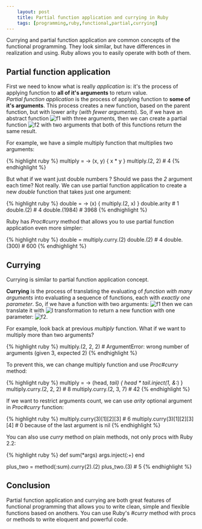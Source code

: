 ```yaml
---
    layout: post
    title: Partial function application and currying in Ruby
    tags: [programming,ruby,functional,partial,currying]
---
```


Currying and partial function application are common concepts of the functional
programming. They look similar, but have differences in realization and using.
Ruby allows you to easily operate with both of them.

## Partial function application

First we need to know what is really *application* is: it's the process of applying
function to **all of it's arguments** to return value.  
*Partial function application* is the process of applying function to **some of it's arguments**.
This process creates a new function, based on the parent function,
  but with lower arity (*with fewer arguments*).
So, if we have an abstract function ![f1](https://upload.wikimedia.org/math/4/3/a/43a45f58c8f35707c396444463e2ef24.png)
with three arguments, then we can create a partial function ![f2](https://upload.wikimedia.org/math/1/d/5/1d54867424707e76c6f46bf426fc193e.png)
with two arguments that both of this functions return the same result.

For example, we have a simple multiply function that multiplies two arguments:  

{% highlight ruby %}
  multiply = -> (x, y) { x * y }
  multiply.(2, 2) # 4
{% endhighlight %}

But what if we want just double numbers ? Should we pass the *2* argument
each time? Not really. We can use partial function application to create a new
*double* function that takes just one argument:  

{% highlight ruby %}
  double = -> (x) { multiply.(2, x) }
  double.arity # 1
  double.(2) # 4
  double.(1984) # 3968
{% endhighlight %}

Ruby has *Proc#curry* method that allows you to use partial function application
even more simpler:

{% highlight ruby %}
  double = multiply.curry.(2)
  double.(2) # 4
  double.(300) # 600
{% endhighlight %}


## Currying

Currying is similar to partial function application concept.  

**Currying** is the process
of translating the evaluating of *function with many arguments* into evaluating 
a sequence of functions, each with *exactly one parameter*. So, if we have a function
with two arguments: ![f1](https://upload.wikimedia.org/math/4/3/b/43ba302d099d623ae50cce466eb1f34d.png)
then we can translate it with ![l](https://upload.wikimedia.org/math/0/1/3/0138ee5c8706ca68729e27f0e01e56ee.png) transformation
to return a new function with one parameter: ![f2](https://upload.wikimedia.org/math/7/b/5/7b547dc91687bfb09ee27d4c22f815eb.png).

For example, look back at previous *multiply* function.
What if we want to multiply more than two arguments?  

{% highlight ruby %}
  multiply.(2, 2, 2) # ArgumentError: wrong number of arguments (given 3, expected 2)
{% endhighlight %}

To prevent this, we can change multiply function and use *Proc#curry* method:

{% highlight ruby %}
  multiply = -> (head, *tail) { head * tail.inject(1, &:*) }
  multiply.curry.(2, 2, 2) # 8
  multiply.curry.(2, 3, 7) # 42
{% endhighlight %}

If we want to restrict arguments count, we can use *arity* optional argument in 
*Proc#curry* function:

{% highlight ruby %}
  multiply.curry(3)[1][2][3] # 6
  multiply.curry(3)[1][2][3][4] # 0 because of the last argument is nil
{% endhighlight %}

You can also use *curry* method on plain methods, not only procs with Ruby 2.2:

{% highlight ruby %}
  def sum(*args)
    args.inject(:+)
  end

  plus_two = method(:sum).curry(2).(2)
  plus_two.(3) # 5
{% endhighlight %}

## Conclusion

Partial function application and currying are both great features of functional
programming that allows you to write clean, simple and flexible functions based on anothers.
You can use Ruby's *#curry* method with procs or methods to write eloquent and 
powerful code.
